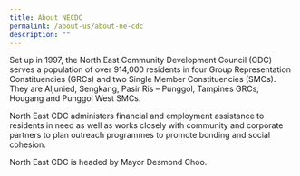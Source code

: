 ```yaml
---
title: About NECDC
permalink: /about-us/about-ne-cdc
description: ""
---
```

Set up in 1997, the North East Community Development Council (CDC) serves a population of over 914,000 residents in four Group Representation Constituencies (GRCs) and two Single Member Constituencies (SMCs). They are Aljunied, Sengkang, Pasir Ris – Punggol, Tampines GRCs, Hougang and Punggol West SMCs.

North East CDC administers financial and employment assistance to residents in need as well as works closely with community and corporate partners to plan outreach programmes to promote bonding and social cohesion.

North East CDC is headed by Mayor Desmond Choo.